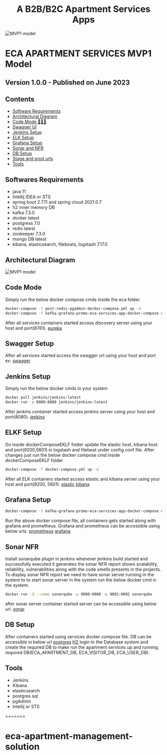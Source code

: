 <h1 align="center">A B2B/B2C Apartment Services Apps</h1>

<img alt="MVP1 model" src="eca-apartment-services.gif"> </img>

ECA APARTMENT SERVICES MVP1 Model
=============================

## Version 1.0.0 - Published on June 2023

## Contents
- [Software Requirements](#softwares-requirements)
- [Architectural Diagram](#architectural-diagram)
- [Code Mode 👨🏽‍💻](#code-mode)
- [Swagger UI](#swagger-setup)
- [Jenkins Setup](#jenkins-setup)
- [ELK Setup](#elkf-setup)
- [Grafana Setup](#grafana-setup)
- [Sonar and NFR](#sonar-nfr)
- [DB Setup](#db-setup)
- [Stage and prod urls](#stage-prod-urls)
- [Tools](#tools)

## Softwares Requirements
- java 11 
- Intellij IDEA or STS
- spring boot 2.7.11 and spring cloud 2021.0.7
- h2 inner memory DB
- kafka 7.3.0
- docker latest
- postgress 7.0
- redis latest
- zookeeper 7.3.0
- mongo DB latest
- kibana, elasticsearch, filebeats, logstash 7.17.0

## Architectural Diagram
<img alt="MVP1 model" src="eca-arch-diagram.jpg"> </img>

## Code Mode

Simply run the below docker compose cmds inside the eca folder.

```bash
docker-compose -f post-redis-pgadmin-docker-compose.yml up -d
docker-compose -f kafka-grafana-promo-eca-services-app-docker-compose up -d
```
After all services containers started access discovery server using your host and port(8761).
[eureka](https://localhost:8761/)

## Swagger Setup

After all services started access the swagger url using your host and port ex:
[swagger](https://localhost:6090/swagger-ui/index.html/)
## Jenkins Setup

Simply run the below docker cmds in your system

```bash
docker pull jenkins/jenkins:latest
docker run -p 8080:8080 jenkins/jenkins:latest
```
After jenkins container started access jenkins server using your host and port(8080).
[jenkins](https://localhost:8080/)

## ELKF Setup

Go inside dockerComposeEKLF folder update the elastic host, kibana host and port(9200,5601) in logstash and filebeat under config conf file.
After changes just run the below docker compose cmd inside dockerComposeEKLF folder

```bash
docker-compose -f docker-compose.yml up -d
```
After all ELK containers started access elastic and kibana server using your host and port(9200, 5601).
[elastic](https://localhost:9200/)
[kibana](https://localhost:5601/)

## Grafana Setup
```bash
docker-compose -f kafka-grafana-promo-eca-services-app-docker-compose up -d
```
Run the above docker compose file, all containers gets started along with grafana and prometheus.
Grafana and prometheus can be accessible using below urls.
[prometheus](https://localhost:9090/)
[grafana](https://localhost:3000/)

## Sonar NFR
Install sonarqube plugin in jenkins whenever jenkins build started and successfully executed it generates the
sonar NFR report shows scalability, reliability, vulnerabilities along with the code smells presents in the projects.
To display sonar NFR report we need to have sonar server running in the system to
to start sonar server in the system run the below docker cmd in the system.

```bash
docker run -d --name sonarqube -p 9000:9000 -p 9092:9092 sonarqube
```
after sonar server container started server can be accessible using below url.
[sonar](https://localhost:9000/)

## DB Setup
After containers started using services docker compose file. DB can be accessible in below url
[postgres](https://localhost:5050/)
[H2](https://localhost:6090/h2-console/)
login to the Database system and create the required DB to make run the apartment services up and running.
required DB(ECA_APARTMENT_DB, ECA_VISITOR_DB, ECA_USER_DB).

## Tools
- Jenkins
- Kibana
- elasticsearch
- postgres sql
- pgAdmin
- Intellij or STS






=======
# eca-apartment-management-solution
